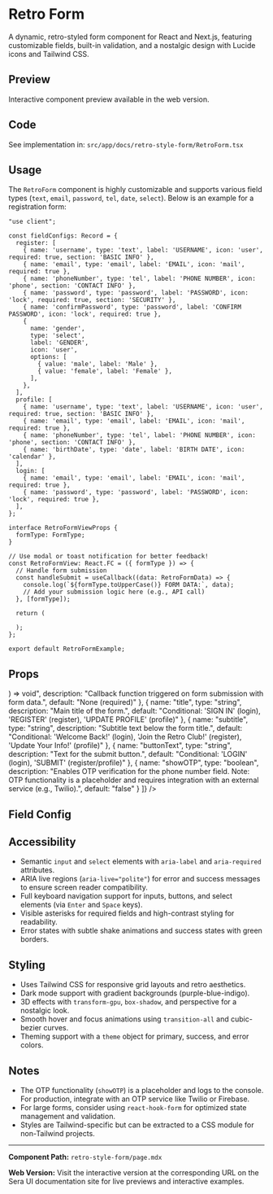 # Retro Form

A dynamic, retro-styled form component for React and Next.js, featuring customizable fields, built-in validation, and a nostalgic design with Lucide icons and Tailwind CSS.
## Preview

Interactive component preview available in the web version.

## Code

See implementation in: `src/app/docs/retro-style-form/RetroForm.tsx`

## Usage

The `RetroForm` component is highly customizable and supports various field types (`text`, `email`, `password`, `tel`, `date`, `select`). Below is an example for a registration form:
```tsx
"use client";

const fieldConfigs: Record = {
  register: [
    { name: 'username', type: 'text', label: 'USERNAME', icon: 'user', required: true, section: 'BASIC INFO' },
    { name: 'email', type: 'email', label: 'EMAIL', icon: 'mail', required: true },
    { name: 'phoneNumber', type: 'tel', label: 'PHONE NUMBER', icon: 'phone', section: 'CONTACT INFO' },
    { name: 'password', type: 'password', label: 'PASSWORD', icon: 'lock', required: true, section: 'SECURITY' },
    { name: 'confirmPassword', type: 'password', label: 'CONFIRM PASSWORD', icon: 'lock', required: true },
    {
      name: 'gender',
      type: 'select',
      label: 'GENDER',
      icon: 'user',
      options: [
        { value: 'male', label: 'Male' },
        { value: 'female', label: 'Female' },
      ],
    },
  ],
  profile: [
    { name: 'username', type: 'text', label: 'USERNAME', icon: 'user', required: true, section: 'BASIC INFO' },
    { name: 'email', type: 'email', label: 'EMAIL', icon: 'mail', required: true },
    { name: 'phoneNumber', type: 'tel', label: 'PHONE NUMBER', icon: 'phone', section: 'CONTACT INFO' },
    { name: 'birthDate', type: 'date', label: 'BIRTH DATE', icon: 'calendar' },
  ],
  login: [
    { name: 'email', type: 'email', label: 'EMAIL', icon: 'mail', required: true },
    { name: 'password', type: 'password', label: 'PASSWORD', icon: 'lock', required: true },
  ],
};

interface RetroFormViewProps {
  formType: FormType;
}

// Use modal or toast notification for better feedback!
const RetroFormView: React.FC = ({ formType }) => {
  // Handle form submission
  const handleSubmit = useCallback((data: RetroFormData) => {
    console.log(`${formType.toUpperCase()} FORM DATA:`, data);
    // Add your submission logic here (e.g., API call)
  }, [formType]);

  return (

  );
};

export default RetroFormExample;
```

## Props

) => void",
    description: "Callback function triggered on form submission with form data.",
    default: "None (required)"
  },
  {
    name: "title",
    type: "string",
    description: "Main title of the form.",
    default: "Conditional: 'SIGN IN' (login), 'REGISTER' (register), 'UPDATE PROFILE' (profile)"
  },
  {
    name: "subtitle",
    type: "string",
    description: "Subtitle text below the form title.",
    default: "Conditional: 'Welcome Back!' (login), 'Join the Retro Club!' (register), 'Update Your Info!' (profile)"
  },
  {
    name: "buttonText",
    type: "string",
    description: "Text for the submit button.",
    default: "Conditional: 'LOGIN' (login), 'SUBMIT' (register/profile)"
  },
  {
    name: "showOTP",
    type: "boolean",
    description: "Enables OTP verification for the phone number field. Note: OTP functionality is a placeholder and requires integration with an external service (e.g., Twilio).",
    default: "false"
  }
]} />

## Field Config

## Accessibility

- Semantic `input` and `select` elements with `aria-label` and `aria-required` attributes.
- ARIA live regions (`aria-live="polite"`) for error and success messages to ensure screen reader compatibility.
- Full keyboard navigation support for inputs, buttons, and select elements (via `Enter` and `Space` keys).
- Visible asterisks for required fields and high-contrast styling for readability.
- Error states with subtle shake animations and success states with green borders.

## Styling

- Uses Tailwind CSS for responsive grid layouts and retro aesthetics.
- Dark mode support with gradient backgrounds (purple-blue-indigo).
- 3D effects with `transform-gpu`, `box-shadow`, and perspective for a nostalgic look.
- Smooth hover and focus animations using `transition-all` and cubic-bezier curves.
- Theming support with a `theme` object for primary, success, and error colors.

## Notes

- The OTP functionality (`showOTP`) is a placeholder and logs to the console. For production, integrate with an OTP service like Twilio or Firebase.
- For large forms, consider using `react-hook-form` for optimized state management and validation.
- Styles are Tailwind-specific but can be extracted to a CSS module for non-Tailwind projects.

---

**Component Path:** `retro-style-form/page.mdx`

**Web Version:** Visit the interactive version at the corresponding URL on the Sera UI documentation site for live previews and interactive examples.
